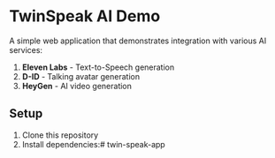 # TwinSpeak AI Demo

A simple web application that demonstrates integration with various AI services:

1. **Eleven Labs** - Text-to-Speech generation
2. **D-ID** - Talking avatar generation
3. **HeyGen** - AI video generation

## Setup

1. Clone this repository
2. Install dependencies:#   t w i n - s p e a k - a p p  
 